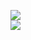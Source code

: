[![](https://img.shields.io/badge/Made%20With-Github%20Spray-lightgrey.svg?style=for-the-badge&logo=github)](https://github.com/Annihil/github-spray#9500)  
[![](https://i.imgur.com/2DrTn0Z.gif)](https://github.com/Annihil/github-spray)